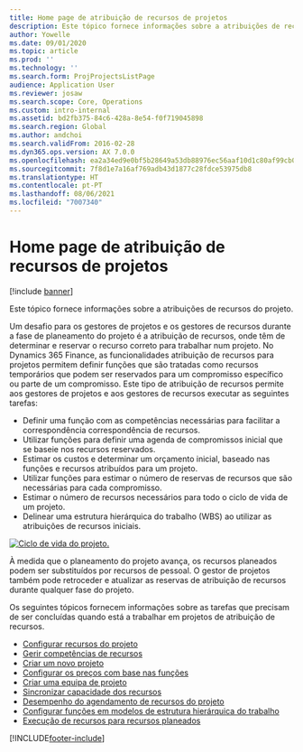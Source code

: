 ```yaml
---
title: Home page de atribuição de recursos de projetos
description: Este tópico fornece informações sobre a atribuições de recursos do projeto.
author: Yowelle
ms.date: 09/01/2020
ms.topic: article
ms.prod: ''
ms.technology: ''
ms.search.form: ProjProjectsListPage
audience: Application User
ms.reviewer: josaw
ms.search.scope: Core, Operations
ms.custom: intro-internal
ms.assetid: bd2fb375-84c6-428a-8e54-f0f719045898
ms.search.region: Global
ms.author: andchoi
ms.search.validFrom: 2016-02-28
ms.dyn365.ops.version: AX 7.0.0
ms.openlocfilehash: ea2a34ed9e0bf5b28649a53db88976ec56aaf10d1c80af99cb0856250873a2ab
ms.sourcegitcommit: 7f8d1e7a16af769adb43d1877c28fdce53975db8
ms.translationtype: HT
ms.contentlocale: pt-PT
ms.lasthandoff: 08/06/2021
ms.locfileid: "7007340"
---
```

# <a name="project-resourcing-home-page"></a>Home page de atribuição de recursos de projetos

[!include [banner](../includes/banner.md)]

Este tópico fornece informações sobre a atribuições de recursos do projeto.

Um desafio para os gestores de projetos e os gestores de recursos durante a fase de planeamento do projeto é a atribuição de recursos, onde têm de determinar e reservar o recurso correto para trabalhar num projeto. No Dynamics 365 Finance, as funcionalidades atribuição de recursos para projetos permitem definir funções que são tratadas como recursos temporários que podem ser reservados para um compromisso específico ou parte de um compromisso. Este tipo de atribuição de recursos permite aos gestores de projetos e aos gestores de recursos executar as seguintes tarefas:

- Definir uma função com as competências necessárias para facilitar a correspondência correspondência de recursos.
- Utilizar funções para definir uma agenda de compromissos inicial que se baseie nos recursos reservados.
- Estimar os custos e determinar um orçamento inicial, baseado nas funções e recursos atribuídos para um projeto.
- Utilizar funções para estimar o número de reservas de recursos que são necessárias para cada compromisso.
- Estimar o número de recursos necessários para todo o ciclo de vida de um projeto.
- Delinear uma estrutura hierárquica do trabalho (WBS) ao utilizar as atribuições de recursos iniciais.

[![Ciclo de vida do projeto.](./media/projectresourcing02-1024x812.jpg)](./media/projectresourcing02.jpg)

À medida que o planeamento do projeto avança, os recursos planeados podem ser substituídos por recursos de pessoal. O gestor de projetos também pode retroceder e atualizar as reservas de atribuição de recursos durante qualquer fase do projeto.

Os seguintes tópicos fornecem informações sobre as tarefas que precisam de ser concluídas quando está a trabalhar em projetos de atribuição de recursos.

- [Configurar recursos do projeto](set-up-project-resources.md)
- [Gerir competências de recursos](manage-resource-competencies.md)
- [Criar um novo projeto](create-new-project.md)
- [Configurar os preços com base nas funções](set-up-role-based-pricing.md)
- [Criar uma equipa de projeto](create-project-team.md)
- [Sincronizar capacidade dos recursos](synchronize-resource-capacity.md)
- [Desempenho do agendamento de recursos do projeto](project-scheduling-performance.md)
- [Configurar funções em modelos de estrutura hierárquica do trabalho](set-up-roles-wbs-template.md)
- [Execução de recursos para recursos planeados](resource-fulfillment-planned-resources.md)


[!INCLUDE[footer-include](../includes/footer-banner.md)]